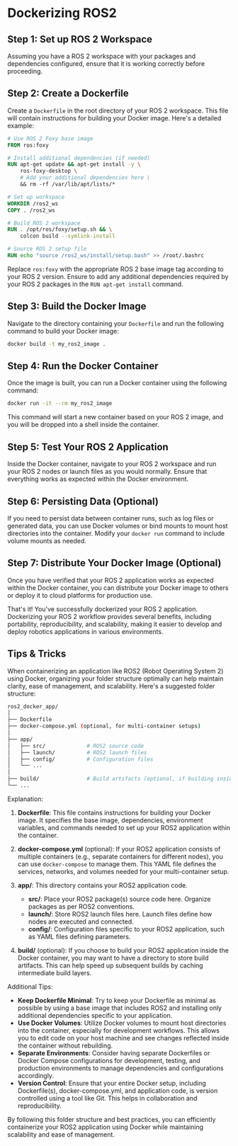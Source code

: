 # Dockerizing ROS2

## Step 1: Set up ROS 2 Workspace

Assuming you have a ROS 2 workspace with your packages and dependencies configured, ensure that it is working correctly before proceeding.

## Step 2: Create a Dockerfile

Create a `Dockerfile` in the root directory of your ROS 2 workspace. This file will contain instructions for building your Docker image. Here's a detailed example:

```Dockerfile
# Use ROS 2 Foxy base image
FROM ros:foxy

# Install additional dependencies (if needed)
RUN apt-get update && apt-get install -y \
    ros-foxy-desktop \
    # Add your additional dependencies here \
    && rm -rf /var/lib/apt/lists/*

# Set up workspace
WORKDIR /ros2_ws
COPY . /ros2_ws

# Build ROS 2 workspace
RUN . /opt/ros/foxy/setup.sh && \
    colcon build --symlink-install

# Source ROS 2 setup file
RUN echo "source /ros2_ws/install/setup.bash" >> /root/.bashrc
```

Replace `ros:foxy` with the appropriate ROS 2 base image tag according to your ROS 2 version. Ensure to add any additional dependencies required by your ROS 2 packages in the `RUN apt-get install` command.

## Step 3: Build the Docker Image

Navigate to the directory containing your `Dockerfile` and run the following command to build your Docker image:

```bash
docker build -t my_ros2_image .
```

## Step 4: Run the Docker Container

Once the image is built, you can run a Docker container using the following command:

```bash
docker run -it --rm my_ros2_image
```

This command will start a new container based on your ROS 2 image, and you will be dropped into a shell inside the container.

## Step 5: Test Your ROS 2 Application

Inside the Docker container, navigate to your ROS 2 workspace and run your ROS 2 nodes or launch files as you would normally. Ensure that everything works as expected within the Docker environment.

## Step 6: Persisting Data (Optional)

If you need to persist data between container runs, such as log files or generated data, you can use Docker volumes or bind mounts to mount host directories into the container. Modify your `docker run` command to include volume mounts as needed.

## Step 7: Distribute Your Docker Image (Optional)

Once you have verified that your ROS 2 application works as expected within the Docker container, you can distribute your Docker image to others or deploy it to cloud platforms for production use.

That's it! You've successfully dockerized your ROS 2 application. Dockerizing your ROS 2 workflow provides several benefits, including portability, reproducibility, and scalability, making it easier to develop and deploy robotics applications in various environments.

## Tips & Tricks

When containerizing an application like ROS2 (Robot Operating System 2) using Docker, organizing your folder structure optimally can help maintain clarity, ease of management, and scalability. Here's a suggested folder structure:

```sh
ros2_docker_app/
│
├── Dockerfile
├── docker-compose.yml (optional, for multi-container setups)
│
├── app/
│   ├── src/             # ROS2 source code
│   ├── launch/          # ROS2 launch files
│   ├── config/          # Configuration files
│   └── ...
│
├── build/               # Build artifacts (optional, if building inside container)
└── ...
```

Explanation:

1. **Dockerfile**: This file contains instructions for building your Docker image. It specifies the base image, dependencies, environment variables, and commands needed to set up your ROS2 application within the container.
2. **docker-compose.yml** (optional): If your ROS2 application consists of multiple containers (e.g., separate containers for different nodes), you can use `docker-compose` to manage them. This YAML file defines the services, networks, and volumes needed for your multi-container setup.
3. **app/**: This directory contains your ROS2 application code.

   - **src/**: Place your ROS2 package(s) source code here. Organize packages as per ROS2 conventions.
   - **launch/**: Store ROS2 launch files here. Launch files define how nodes are executed and connected.
   - **config/**: Configuration files specific to your ROS2 application, such as YAML files defining parameters.
4. **build/** (optional): If you choose to build your ROS2 application inside the Docker container, you may want to have a directory to store build artifacts. This can help speed up subsequent builds by caching intermediate build layers.

Additional Tips:

- **Keep Dockerfile Minimal**: Try to keep your Dockerfile as minimal as possible by using a base image that includes ROS2 and installing only additional dependencies specific to your application.
- **Use Docker Volumes**: Utilize Docker volumes to mount host directories into the container, especially for development workflows. This allows you to edit code on your host machine and see changes reflected inside the container without rebuilding.
- **Separate Environments**: Consider having separate Dockerfiles or Docker Compose configurations for development, testing, and production environments to manage dependencies and configurations accordingly.
- **Version Control**: Ensure that your entire Docker setup, including Dockerfile(s), docker-compose.yml, and application code, is version controlled using a tool like Git. This helps in collaboration and reproducibility.

By following this folder structure and best practices, you can efficiently containerize your ROS2 application using Docker while maintaining scalability and ease of management.
